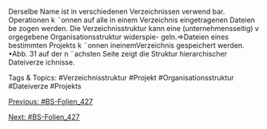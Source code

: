 Derselbe Name ist in verschiedenen Verzeichnissen verwend bar.
Operationen k ¨onnen auf alle in einem Verzeichnis eingetragenen Dateien be zogen werden.
Die Verzeichnisstruktur kann eine (unternehmensseitig) v orgegebene Organisationsstruktur widerspie-
geln.⇒Dateien eines bestimmten Projekts k ¨onnen ineinemVerzeichnis gespeichert werden.
•Abb. 31 auf der n ¨achsten Seite zeigt die Struktur hierarchischer Dateiverze ichnisse.

   Tags & Topics:
   #Verzeichnisstruktur
   #Projekt
   #Organisationsstruktur
   #Dateiverze
   #Projekts

[Previous: #BS-Folien_427](BS-Folien_427.md)

[Next: #BS-Folien_427](BS-Folien_427.md)
